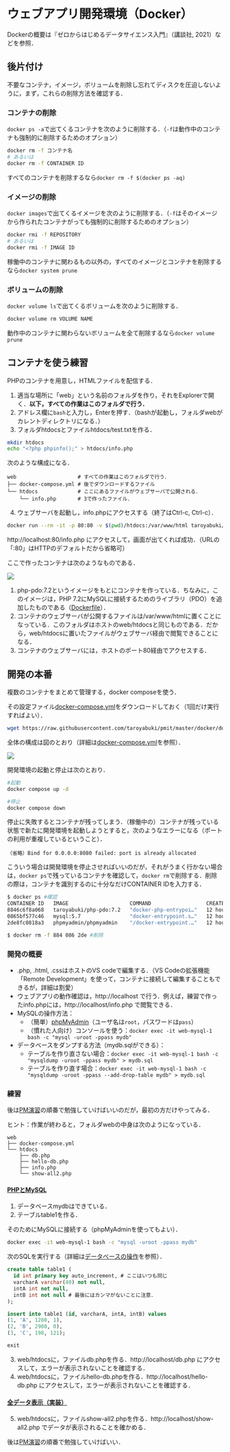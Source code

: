 # ウェブアプリ開発環境（Docker）

Dockerの概要は『ゼロからはじめるデータサイエンス入門』（講談社, 2021）などを参照．

## 後片付け

不要なコンテナ，イメージ，ボリュームを削除し忘れてディスクを圧迫しないように，まず，これらの削除方法を確認する．

### コンテナの削除

`docker ps -a`で出てくるコンテナを次のように削除する．（`-f`は動作中のコンテナも強制的に削除するためのオプション）

```bash
docker rm -f コンテナ名
# あるいは
docker rm -f CONTAINER ID
```

すべてのコンテナを削除するなら`docker rm -f $(docker ps -aq)`

### イメージの削除

`docker images`で出てくるイメージを次のように削除する．（`-f`はそのイメージから作られたコンテナがっても強制的に削除するためのオプション）

```bash
docker rmi -f REPOSITORY
# あるいは
docker rmi -f IMAGE ID
```

稼働中のコンテナに関わるもの以外の，すべてのイメージとコンテナを削除するなら`docker system prune`

### ボリュームの削除

`docker volume ls`で出てくるボリュームを次のように削除する．

```bash
docker volume rm VOLUME NAME
```

動作中のコンテナに関わらないボリュームを全て削除するなら`docker volume prune`

## コンテナを使う練習

PHPのコンテナを用意し，HTMLファイルを配信する．

1. 適当な場所に「web」という名前のフォルダを作り，それをExplorerで開く．**以下，すべての作業はこのフォルダで行う．**
1. アドレス欄に`bash`と入力し，Enterを押す．（bashが起動し，フォルダwebがカレントディレクトリになる．）
1. フォルダhtdocsとファイルhtdocs/test.txtを作る．

```bash
mkdir htdocs
echo "<?php phpinfo();" > htdocs/info.php
```

次のような構成になる．

```
web                    # すべての作業はこのフォルダで行う．
├── docker-compose.yml # 後でダウンロードするファイル
└── htdocs             # ここにあるファイルがウェブサーバで公開される．
    └── info.php       # 3で作ったファイル．
```

4. ウェブサーバを起動し，info.phpにアクセスする（終了はCtrl-c, Ctrl-c）．

```bash
docker run --rm -it -p 80:80 -v $(pwd)/htdocs:/var/www/html taroyabuki/php-pdo:7.2
```

http://localhost:80/info.php にアクセスして，画面が出てくれば成功．（URLの「:80」はHTTPのデフォルトだから省略可）

ここで作ったコンテナは次のようなものである．

[![](php.svg)](php.md)

1. php-pdo:7.2というイメージをもとにコンテナを作っている．ちなみに，このイメージは，PHP 7.2にMySQLに接続するためのライブラリ（PDO）を追加したものである（[Dockerfile](php-pdo/Dockerfile)）．
2. コンテナのウェブサーバが公開するファイルは/var/www/htmlに置くことになっている．このフォルダはホストのweb/htdocsと同じものである．だから，web/htdocsに置いたファイルがウェブサーバ経由で閲覧できることになる．
3. コンテナのウェブサーバには，ホストのポート80経由でアクセスする．

## 開発の本番

複数のコンテナをまとめて管理する，docker composeを使う．

その設定ファイル[docker-compose.yml](docker-compose.yml)をダウンロードしておく（1回だけ実行すればよい）．

```bash
wget https://raw.githubusercontent.com/taroyabuki/pmit/master/docker/docker-compose.yml
```

全体の構成は図のとおり（詳細は[docker-compose.yml](docker-compose.yml)を参照）．

[![](image.svg)](image.md)

開発環境の起動と停止は次のとおり．

```bash
#起動
docker compose up -d

#停止
docker compose down
```

停止に失敗するとコンテナが残ってしまう．（稼働中の）コンテナが残っている状態で新たに開発環境を起動しようとすると，次のようなエラーになる（ポートの利用が重複しているということ）．

```
（省略）Bind for 0.0.0.0:8080 failed: port is already allocated
```

こういう場合は開発環境を停止させればいいのだが，それがうまく行かない場合は，`docker ps`で残っているコンテナを確認して，`docker rm`で削除する．削除の際は，コンテナを識別するのに十分なだけCONTAINER IDを入力する．

```bash
$ docker ps #確認
CONTAINER ID   IMAGE                    COMMAND                  CREATED        STATUS        PORTS                  NAMES
8846c6f8a068   taroyabuki/php-pdo:7.2   "docker-php-entrypoi…"   12 hours ago   Up 12 hours   0.0.0.0:80->80/tcp     web-php-1
0865bf577c46   mysql:5.7                "docker-entrypoint.s…"   12 hours ago   Up 12 hours   3306/tcp, 33060/tcp    web-mysql-1
2de8fc0818a3   phpmyadmin/phpmyadmin    "/docker-entrypoint.…"   12 hours ago   Up 12 hours   0.0.0.0:8080->80/tcp   web-phpmyadmin-1

$ docker rm -f 884 086 2de #削除
```

### 開発の概要

- .php, .html, .cssはホストのVS codeで編集する．（VS Codeの拡張機能「Remote Development」を使って，コンテナに接続して編集することもできるが，詳細は割愛）
- ウェブアプリの動作確認は，http://localhost で行う．例えば，練習で作ったinfo.phpには，http://localhost/info.php で閲覧できる．
- MySQLの操作方法：
    - （簡単）[phpMyAdmin](http://localhost:8080)（ユーザ名は`root`，パスワードは`pass`）
    - （慣れた人向け）コンソールを使う：`docker exec -it web-mysql-1 bash -c "mysql -uroot -ppass mydb"`
- データベースをダンプする方法（mydb.sqlができる）：
    - テーブルを作り直さない場合：`docker exec -it web-mysql-1 bash -c "mysqldump -uroot -ppass mydb" > mydb.sql`
    - テーブルを作り直す場合：`docker exec -it web-mysql-1 bash -c "mysqldump -uroot -ppass --add-drop-table mydb" > mydb.sql`

### 練習

後は[PM演習](https://github.com/taroyabuki/pmpractice2)の順番で勉強していけばいいのだが，最初の方だけやってみる．

ヒント：作業が終わると，フォルダwebの中身は次のようになっている．

```
web
├── docker-compose.yml
└── htdocs
    ├── db.php
    ├── hello-db.php
    ├── info.php
    └── show-all2.php
```

#### [PHPとMySQL](https://github.com/taroyabuki/pmpractice2/blob/master/docs/phpmysql.md)

1. データベースmydbはできている．
1. テーブルtable1を作る．

そのためにMySQLに接続する（phpMyAdminを使ってもよい）．

```bash
docker exec -it web-mysql-1 bash -c "mysql -uroot -ppass mydb"
```

次のSQLを実行する（詳細は[データベースの操作](https://github.com/taroyabuki/pmpractice2/blob/master/docs/sql.md)を参照）．

```sql
create table table1 (
  id int primary key auto_increment, # ここはいつも同じ
  varcharA varchar(40) not null,
  intA int not null,
  intB int not null # 最後にはカンマがないことに注意．
);

insert into table1 (id, varcharA, intA, intB) values
(1, 'A', 1280, 1),
(2, 'B', 2980, 0),
(3, 'C', 198, 121);

exit
```

3. web/htdocsに，ファイルdb.phpを作る．http://localhost/db.php にアクセスして，エラーが表示されないことを確認する．
4. web/htdocsに，ファイルhello-db.phpを作る．http://localhost/hello-db.php にアクセスして，エラーが表示されないことを確認する．

#### [全データ表示（実装）](https://github.com/taroyabuki/pmpractice2/tree/master/patterns/show-all)

5. web/htdocsに，ファイルshow-all2.phpを作る．http://localhost/show-all2.php でデータが表示されることを確かめる．

後は[PM演習](https://github.com/taroyabuki/pmpractice2)の順番で勉強していけばいい．
